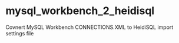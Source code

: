 # mysql_workbench_2_heidisql
Covnert MySQL Workbench CONNECTIONS.XML to HeidiSQL import settings file
